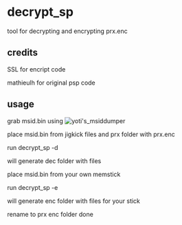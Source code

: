 # decrypt_sp

tool for decrypting and encrypting prx.enc

## credits

SSL for encript code

mathieulh for original psp code

## usage

grab msid.bin using 
![yoti's_msiddumper](https://github.com/Yoti/psp_msiddump)

place msid.bin from jigkick files and prx folder with prx.enc

run decrypt_sp -d 

will generate dec folder with files

place msid.bin from your own memstick

run decrypt_sp -e

will generate enc folder with files for your stick

rename to prx enc folder done
